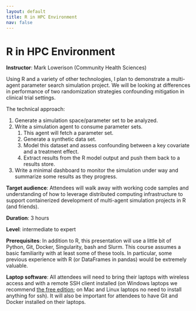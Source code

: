 ```yaml
---
layout: default
title: R in HPC Environment
nav: false
---
```


# R in HPC Environment

**Instructor**: Mark Lowerison (Community Health Sciences)

Using R and a variety of other technologies, I plan to demonstrate a multi-agent parameter search simulation project. We will be looking at differences in performance of two randomization strategies confounding mitigation in clinical trial settings.

The technical approach: 

1. Generate a simulation space/parameter set to be analyzed.
2. Write a simulation agent to consume parameter sets.
   1. This agent will fetch a parameter set.
   1. Generate a synthetic data set.
   1. Model this dataset and assess confounding between a key covariate and a treatment effect.
   1. Extract results from the R model output and push them back to a results store.	
3. Write a minimal dashboard to monitor the simulation under way and summarize some results as they progress.

**Target audience**: Attendees will walk away with working code samples and understanding of how to leverage distributed computing infrastructure to support containerized development of multi-agent simulation projects in R (and friends).

<!-- **Course plan**: -->

**Duration**: 3 hours

**Level**: intermediate to expert

**Prerequisites**: In addition to R, this presentation will use a little bit of Python, Git, Docker, Singularity, bash and Slurm. This course assumes a basic familiarity with at least some of these tools. In particular, some previous experience with R (or DataFrames in pandas) would be extremely valuable.

**Laptop software**: All attendees will need to bring their laptops with wireless access and with a
remote SSH client installed (on Windows laptops we recommend <a href="https://mobaxterm.mobatek.net/download.html" target="_blank">the free edition</a>; on Mac and Linux
laptops no need to install anything for ssh). It will also be important for attendees to have Git and Docker installed on their laptops.  
